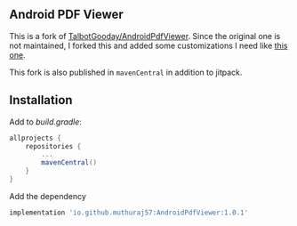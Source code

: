 ## Android PDF Viewer

This is a fork of [TalbotGooday/AndroidPdfViewer](https://github.com/TalbotGooday/AndroidPdfViewer). Since the original one is not maintained, I forked this and added some customizations I need like [this one](https://github.com/muthuraj57/AndroidPdfViewer/commit/1b5e635f3eea5d9b4e55cdaa26c4c740058b6b5a).

This fork is also published in `mavenCentral` in addition to jitpack.

## Installation

Add to _build.gradle_:
```groovy
allprojects {
	repositories {
		...
		mavenCentral()
	}
}
```
Add the dependency
```groovy
implementation 'io.github.muthuraj57:AndroidPdfViewer:1.0.1'
```
